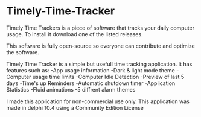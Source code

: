 # Timely-Time-Tracker
Timely Time Trackers is a piece of software that tracks your daily computer usage. To install it download one of the listed releases.

This software is fully open-source so everyone can contribute and optimize the software.

Timely Time Tracker is a simple but usefull time tracking application. It has features such as:
-App usage information
-Dark & light mode theme
-Computer usage time limits
-Computer Idle Detection
-Preview of last 5 days
-Time's up Reminders
-Automatic shutdown timer
-Application Statistics
-Fluid animations
-5 diffrent alarm themes


I made this application for non-commercial use only. 
This application was made in delphi 10.4 using a Community Edition License
